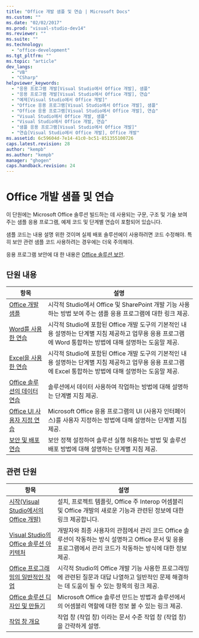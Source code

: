 ```yaml
---
title: "Office 개발 샘플 및 연습 | Microsoft Docs"
ms.custom: ""
ms.date: "02/02/2017"
ms.prod: "visual-studio-dev14"
ms.reviewer: ""
ms.suite: ""
ms.technology: 
  - "office-development"
ms.tgt_pltfrm: ""
ms.topic: "article"
dev_langs: 
  - "VB"
  - "CSharp"
helpviewer_keywords: 
  - "응용 프로그램 개발[Visual Studio에서 Office 개발], 샘플"
  - "응용 프로그램 개발[Visual Studio에서 Office 개발], 연습"
  - "예제[Visual Studio에서 Office 개발]"
  - "Office 응용 프로그램[Visual Studio에서 Office 개발], 샘플"
  - "Office 응용 프로그램[Visual Studio에서 Office 개발], 연습"
  - "Visual Studio에서 Office 개발, 샘플"
  - "Visual Studio에서 Office 개발, 연습"
  - "샘플 응용 프로그램[Visual Studio에서 Office 개발]"
  - "연습[Visual Studio에서 Office 개발], Office 개발"
ms.assetid: 6c59604d-7e14-41c0-bc51-851355100726
caps.latest.revision: 28
author: "kempb"
ms.author: "kempb"
manager: "ghogen"
caps.handback.revision: 24
---
```

# Office 개발 샘플 및 연습
  이 단원에는 Microsoft Office 솔루션 빌드하는 데 사용되는 구문, 구조 및 기술 보여 주는 샘플 응용 프로그램, 예제 코드 및 단계별 연습이 포함되어 있습니다.  
  
 샘플 코드는 내용 설명 위한 것이며 실제 배포 솔루션에이 사용하려면 코드 수정해야.  특히 보안 관련 샘플 코드 사용하려는 경우에는 더욱 주의해야.  
  
 응용 프로그램 보안에 대 한 내용은  [Office 솔루션 보안](../vsto/securing-office-solutions.md).  
  
## 단원 내용  
  
|항목|설명|  
|--------|--------|  
|[Office 개발 샘플](../vsto/office-development-samples.md)|시각적 Studio에서 Office 및 SharePoint 개발 기능 사용하는 방법 보여 주는 샘플 응용 프로그램에 대한 링크 제공.|  
|[Word를 사용한 연습](../vsto/walkthroughs-using-word.md)|시각적 Studio에 포함된 Office 개발 도구의 기본적인 내용 설명하는 단계별 지침 제공하고 업무용 응용 프로그램에 Word 통합하는 방법에 대해 설명하는 도움말 제공.|  
|[Excel을 사용한 연습](../vsto/walkthroughs-using-excel.md)|시각적 Studio에 포함된 Office 개발 도구의 기본적인 내용 설명하는 단계별 지침 제공하고 업무용 응용 프로그램에 Excel 통합하는 방법에 대해 설명하는 도움말 제공.|  
|[Office 솔루션의 데이터 연습](../vsto/data-in-office-solutions-walkthroughs.md)|솔루션에서 데이터 사용하여 작업하는 방법에 대해 설명하는 단계별 지침 제공.|  
|[Office UI 사용자 지정 연습](../vsto/office-ui-customization-walkthroughs.md)|Microsoft Office 응용 프로그램의 UI \(사용자 인터페이스\)를 사용자 지정하는 방법에 대해 설명하는 단계별 지침 제공.|  
|[보안 및 배포 연습](../vsto/security-and-deployment-walkthroughs.md)|보안 정책 설정하여 솔루션 실행 허용하는 방법 및 솔루션 배포 방법에 대해 설명하는 단계별 지침 제공.|  
  
## 관련 단원  
  
|항목|설명|  
|--------|--------|  
|[시작&#40;Visual Studio에서의 Office 개발&#41;](../vsto/getting-started-office-development-in-visual-studio.md)|설치, 프로젝트 템플릿, Office 주 Interop 어셈블리 및 Office 개발의 새로운 기능과 관련된 정보에 대한 링크 제공합니다.|  
|[Visual Studio의 Office 솔루션 아키텍처](../vsto/architecture-of-office-solutions-in-visual-studio.md)|개발자와 최종 사용자의 관점에서 관리 코드 Office 솔루션이 작동하는 방식 설명하고 Office 문서 및 응용 프로그램에서 관리 코드가 작동하는 방식에 대한 정보 제공.|  
|[Office 프로그래밍의 일반적인 작업](../vsto/common-tasks-in-office-programming.md)|시각적 Studio의 Office 개발 기능 사용한 프로그래밍에 관련된 질문과 대답 나열하고 일반적인 문제 해결하는 데 도움이 될 수 있는 항목의 링크 제공.|  
|[Office 솔루션 디자인 및 만들기](../vsto/designing-and-creating-office-solutions.md)|Microsoft Office 솔루션 만드는 방법과 솔루션에서의 어셈블리 역할에 대한 정보 볼 수 있는 링크 제공.|  
|[작업 창 개요](../vsto/actions-pane-overview.md)|작업 창 \(작업 창\) 이라는 문서 수준 작업 창 \(작업 창\)을 간략하게 설명.|  
  
  